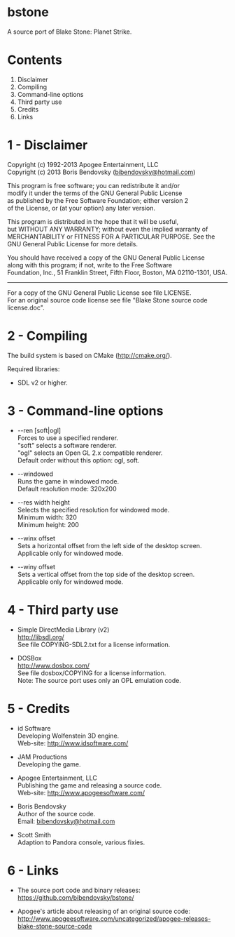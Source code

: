 bstone
======

A source port of Blake Stone: Planet Strike.


Contents
========

1. Disclaimer
2. Compiling
3. Command-line options
4. Third party use
5. Credits
6. Links


1 - Disclaimer
==============

Copyright (c) 1992-2013 Apogee Entertainment, LLC  
Copyright (c) 2013 Boris Bendovsky (<bibendovsky@hotmail.com>)

This program is free software; you can redistribute it and/or  
modify it under the terms of the GNU General Public License  
as published by the Free Software Foundation; either version 2  
of the License, or (at your option) any later version.

This program is distributed in the hope that it will be useful,  
but WITHOUT ANY WARRANTY; without even the implied warranty of  
MERCHANTABILITY or FITNESS FOR A PARTICULAR PURPOSE.  See the  
GNU General Public License for more details.

You should have received a copy of the GNU General Public License  
along with this program; if not, write to the Free Software  
Foundation, Inc., 51 Franklin Street, Fifth Floor, Boston, MA  02110-1301, USA.

---

For a copy of the GNU General Public License see file LICENSE.  
For an original source code license see file "Blake Stone source code license.doc".


2 - Compiling
=============

The build system is based on CMake (<http://cmake.org/>).

Required libraries:

* SDL v2 or higher.


3 - Command-line options
========================

* --ren [soft|ogl]  
  Forces to use a specified renderer.  
  "soft" selects a software renderer.  
  "ogl" selects an Open GL 2.x compatible renderer.  
  Default order without this option: ogl, soft.

* --windowed  
  Runs the game in windowed mode.  
  Default resolution mode: 320x200

* --res width height  
  Selects the specified resolution for windowed mode.  
  Minimum width: 320  
  Minimum height: 200

* --winx offset  
  Sets a horizontal offset from the left side of the desktop screen.  
  Applicable only for windowed mode.

* --winy offset  
  Sets a vertical offset from the top side of the desktop screen.  
  Applicable only for windowed mode.


4 - Third party use
===================

* Simple DirectMedia Library (v2)  
  <http://libsdl.org/>  
  See file COPYING-SDL2.txt for a license information.

* DOSBox  
  <http://www.dosbox.com/>  
  See file dosbox/COPYING for a license information.  
  Note: The source port uses only an OPL emulation code.


5 - Credits
===========

* id Software  
  Developing Wolfenstein 3D engine.  
  Web-site: <http://www.idsoftware.com/>

* JAM Productions  
  Developing the game.

* Apogee Entertainment, LLC  
  Publishing the game and releasing a source code.  
  Web-site: <http://www.apogeesoftware.com/>

* Boris Bendovsky  
  Author of the source code.  
  Email: <bibendovsky@hotmail.com>

* Scott Smith  
  Adaption to Pandora console, various fixies.


6 - Links
=========

* The source port code and binary releases:  
  <https://github.com/bibendovsky/bstone/>

* Apogee's article about releasing of an original source code:  
  <http://www.apogeesoftware.com/uncategorized/apogee-releases-blake-stone-source-code>
